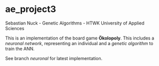 ae_project3
===========
Sebastian Nuck - Genetic Algorithms -  HTWK University of Applied Sciences

This is an implementation of the board game **Ökolopoly**. This includes a *neuronal network*, representing an individual and a *genetic algorithm* to train the ANN.

See branch *neuronal* for latest implementation.
